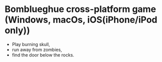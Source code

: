 <h1>Bomblueghue cross-platform game (Windows, macOs, iOS(iPhone/iPod only))</h1>

<ul><li>Play burning skull, </li><li>run away from zombies, </li><li>find the door below the rocks.</li></ul>
